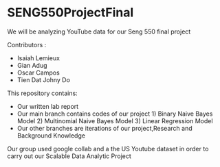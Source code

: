 # SENG550ProjectFinal
We will be analyzing YouTube data for our Seng 550 final project
 
 
 Contributors : 
 * Isaiah Lemieux
 * Gian Adug
 * Oscar Campos 
 * Tien Dat Johny Do

This repository contains: 
* Our written lab report 
* Our main branch contains codes of our project 1) Binary Naive Bayes Model 2) Multinomial Naive Bayes Model 3) Linear Regression Model 
* Our other branches are iterations of our project,Research and Background Knowledge

Our group used google collab and a the US Youtube dataset in order to carry out our Scalable Data Analytic Project
